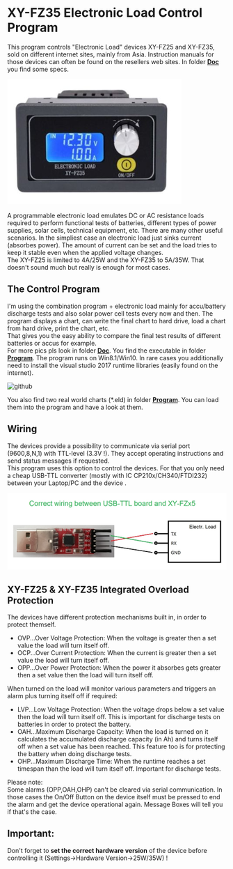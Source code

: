 # XY-FZ35 Electronic Load Control Program
 
This program controls "Electronic Load" devices XY-FZ25 and XY-FZ35, sold on different internet sites, mainly from Asia. Instruction manuals for those devices can often be found on the resellers web sites. In folder [**Doc**](https://github.com/yellobyte/ElectronicLoad_Control_XY-FZ35/tree/main/Doc) you find some specs.

![github](https://github.com/yellobyte/ElectronicLoad-Control-XY-FZ35/raw/main/Doc/XY-FZ35a.jpg)

A programmable electronic load emulates DC or AC resistance loads required to perform functional tests of batteries, different types of power supplies, solar cells, technical equipment, etc. There are many other useful scenarios.
In the simpliest case an electronic load just sinks current (absorbes power). The amount of current can be set and the load tries to keep it stable even when the applied voltage changes.  
The XY-FZ25 is limited to 4A/25W and the XY-FZ35 to 5A/35W.
That doesn't sound much but really is enough for most cases.

## The Control Program ##

I'm using the combination program + electronic load mainly for accu/battery discharge tests and also solar power cell tests every now and then. The program displays a chart, can write the final chart to hard drive, load a chart from hard drive, print the chart, etc.  
That gives you the easy ability to compare the final test results of different batteries or accus for example.  
For more pics pls look in folder [**Doc**](https://github.com/yellobyte/ElectronicLoad_Control_XY-FZ35/tree/main/Doc). You find the executable in folder [**Program**](https://github.com/yellobyte/ElectronicLoad_Control_XY-FZ35/tree/main/Program). The program runs on Win8.1/Win10. In rare cases you additionally need to install the visual studio 2017 runtime libraries (easily found on the internet).

![github](https://github.com/yellobyte/ElectronicLoad_Control_XY-FZ35/raw/main/Doc/Load1a.JPG)

You also find two real world charts (*.eld) in folder [**Program**](https://github.com/yellobyte/ElectronicLoad_Control_XY-FZ35/tree/main/Program). You can load them into the program and have a look at them.

## Wiring ##

The devices provide a possibility to communicate via serial port (9600,8,N,1) with TTL-level (3.3V !). They accept operating instructions and send status messages if requested.  
This program uses this option to control the devices. For that you only need a cheap USB-TTL converter (mostly with IC CP210x/CH340/FTDI232) between your Laptop/PC and the device .

![github](https://github.com/yellobyte/ElectronicLoad-Control-XY-FZ35/raw/main/Doc/USB-TTL-Wiring.jpg)

## XY-FZ25 & XY-FZ35 Integrated Overload Protection ##

The devices have different protection mechanisms built in, in order to protect themself.

- OVP...Over Voltage Protection: When the voltage is greater then a set value the load will turn itself off.
- OCP...Over Current Protection: When the current is greater then a set value the load will turn itself off.
- OPP...Over Power Protection: When the power it absorbes gets greater then a set value then the load will turn itself off.

When turned on the load will monitor various parameters and triggers an alarm plus turning itself off if required:
- LVP...Low Voltage Protection: When the voltage drops below a set value then the load will turn itself off. This is important for discharge tests on batteries in order to protect the battery.
- OAH...Maximum Discharge Capacity: When the load is turned on it calculates the accumulated discharge capacity (in Ah) and turns itself off when a set value has been reached. This feature too is for protecting the battery when doing discharge tests.
- OHP...Maximum Discharge Time: When the runtime reaches a set timespan than the load will turn itself off. Important for discharge tests. 

Please note:   
Some alarms (OPP,OAH,OHP) can't be cleared via serial communication. In those cases the On/Off Button on the device itself must be pressed to end the alarm and get the device operational again. Message Boxes will tell you if that's the case.

## Important: ##
Don't forget to **set the correct hardware version** of the device before controlling it (Settings->Hardware Version->25W/35W) !
